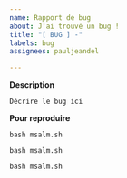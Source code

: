 ```yaml
---
name: Rapport de bug
about: J'ai trouvé un bug !
title: "[ BUG ] -"
labels: bug
assignees: pauljeandel

---
```


**Description**
```
Décrire le bug ici
```

**Pour reproduire**
```
bash msalm.sh 
```
```
bash msalm.sh 
```
```
bash msalm.sh 
```
